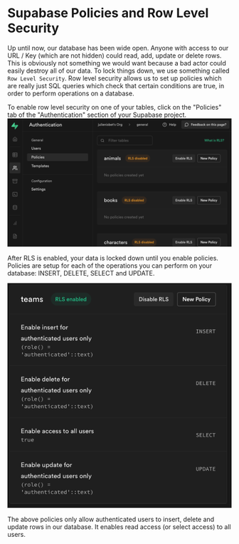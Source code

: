 # Supabase Policies and Row Level Security

Up until now, our database has been wide open. Anyone with access to our URL / Key (which are not hidden) could read, add, update or delete rows. This is obviously not something we would want because a bad actor could easily destroy all of our data. To lock things down, we use something called `Row Level Security`. Row level security allows us to set up policies which are really just SQL queries which check that certain conditions are true, in order to perform operations on a database. 

To enable row level security on one of your tables, click on the "Policies" tab of the "Authentication" section of your Supabase project.
![](./images/rls.png)

After RLS is enabled, your data is locked down until you enable policies. Policies are setup for each of the operations you can perform on your database: INSERT, DELETE, SELECT and UPDATE. 

![](./images/policies.png)

The above policies only allow authenticated users to insert, delete and update rows in our database. It enables read access (or select access) to all users. 